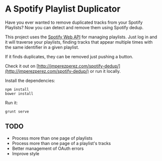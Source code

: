 A Spotify Playlist Duplicator
=============================

Have you ever wanted to remove duplicated tracks from your Spotify Playlists?
Now you can detect and remove them using Spotify dedup.

This project uses the [Spotify Web API](https://developer.spotify.com/web-api/) for managing playlists. Just log in and it will traverse your playlists, finding tracks
that appear multiple times with the same identifier in a given playlist.

If it finds duplicates, they can be removed just pushing a button.

Check it out on [http://jmperezperez.com/spotify-dedup/](http://jmperezperez.com/spotify-dedup/) or run it locally.

Install the dependencies:

    npm install
    bower install

Run it:

    grunt serve

## TODO

- Process more than one page of playlists
- Process more than one page of a playlist's tracks
- Better management of OAuth errors
- Improve style
